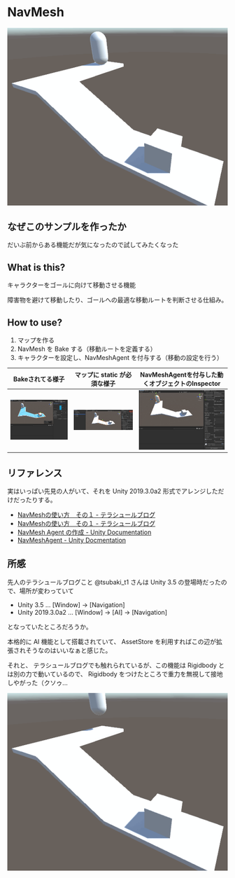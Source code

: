 # NavMesh

![](./src/movie.gif)

## なぜこのサンプルを作ったか

だいぶ前からある機能だが気になったので試してみたくなった

## What is this?

キャラクターをゴールに向けて移動させる機能

障害物を避けて移動したり、ゴールへの最適な移動ルートを判断させる仕組み。

## How to use?

1. マップを作る
2. NavMesh を Bake する（移動ルートを定義する）
3. キャラクターを設定し、NavMeshAgent を付与する（移動の設定を行う）

|Bakeされてる様子|マップに static が必須な様子|NavMeshAgentを付与した動くオブジェクトのInspector|
|---|---|---|
|![](./src/navigation-bake.png)|![](./src/static.png)|![](./src/inspector.png)|

## リファレンス

実はいっぱい先見の人がいて、それを Unity 2019.3.0a2 形式でアレンジしただけだったりする。

* [NavMeshの使い方　その１ - テラシュールブログ](http://tsubakit1.hateblo.jp/entry/20120127/1327591104)
* [NavMeshの使い方　その１ - テラシュールブログ](http://tsubakit1.hateblo.jp/entry/20120128/1327679742)
* [NavMesh Agent の作成 - Unity Documentation](https://docs.unity3d.com/ja/2018.1/Manual/nav-CreateNavMeshAgent.html)
* [NavMeshAgent - Unity Docmentation](https://docs.unity3d.com/ja/current/ScriptReference/AI.NavMeshAgent.html)

## 所感

先人のテラシュールブログこと @tsubaki_t1 さんは Unity 3.5 の登場時だったので、場所が変わっていて

* Unity 3.5 ... [Window] -> [Navigation]
* Unity 2019.3.0a2 ... [Window] -> [AI] -> [Navigation]

となっていたところだろうか。

本格的に AI 機能として搭載されていて、 AssetStore を利用すればこの辺が拡張されそうなのはいいなぁと感じた。

それと、 テラシュールブログでも触れられているが、この機能は Rigidbody とは別の力で動いているので、 Rigidbody をつけたところで重力を無視して接地しやがった（クソゥ...

![](./src/ignore-gravity.gif)
